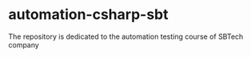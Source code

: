 # automation-csharp-sbt
The repository is dedicated to the automation testing course of SBTech company 
